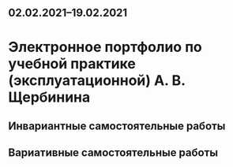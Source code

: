 ## 02.02.2021–19.02.2021
# Электронное портфолио по учебной практике (эксплуатационной) А. В. Щербинина
## Инвариантные самостоятельные работы
## Вариативные самостоятельные работы
